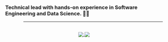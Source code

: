 ### Technical lead with hands-on experience in Software Engineering and Data Science. 🧑‍💻

<a href="https://www.linkedin.com/in/bmoudi/" target="_blank">
  <img align="left" width="16px" style="padding-right: 10px" src="https://cdn.jsdelivr.net/npm/simple-icons@v3/icons/linkedin.svg"  />
</a>
<a href="mailto:bmoudi@gmail.com" target="_blank">
  <img align="left" width="16px" style="padding-right: 10px" src="https://cdn.jsdelivr.net/npm/simple-icons@v3/icons/gmail.svg" />
</a>

<hr />
<br>
<div align="center">
  <a href="https://github.com/bijanmoudi" target="_blank">
    <img align="center" src="https://github-readme-stats.vercel.app/api?username=bijanmoudi&show_icons=true&include_all_commits=true&count_private=true"/>
  </a>
  <a href="https://github.com/bijanmoudi" target="_blank">
    <img align="center" src="https://github-readme-stats.vercel.app/api/top-langs/?username=bijanmoudi"/>
  </a>
</div>

